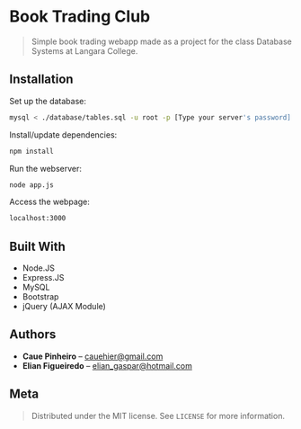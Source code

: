 # Book Trading Club
> Simple book trading webapp made as a project for the class Database Systems at Langara College.

## Installation

Set up the database:
```sh
mysql < ./database/tables.sql -u root -p [Type your server's password]
```

Install/update dependencies:
```sh
npm install
```

Run the webserver:
```sh
node app.js
```

Access the webpage:
```sh
localhost:3000
```

## Built With

* Node.JS
* Express.JS
* MySQL
* Bootstrap
* jQuery (AJAX Module)

## Authors

* **Caue Pinheiro** – cauehier@gmail.com
* **Elian Figueiredo** – elian_gaspar@hotmail.com

## Meta

> Distributed under the MIT license. See ``LICENSE`` for more information.
